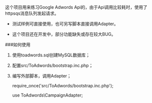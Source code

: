这个项目用来练习Google Adwords Api的，由于Api调用比较耗时，使用了httpsqs消息队列发起请求。

- 测试样例可直接使用，也可另写脚本直接调用Adapter。

- 这个项目还在开发中，部分功能缺失或存在较大BUG。

###如何使用
1. 使用toadwords.sql创建MySQL数据库；

2. 配置src/ToAdwords/bootstrap.inc.php；
3. 编写外部脚本，调用Adapter；

	require_once('src/ToAdwords/bootstrap.inc.php');

	use ToAdwords\CampaignAdapter;

